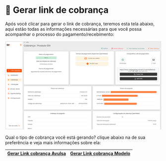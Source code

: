 # 🛒 Gerar link de cobrança


Após você clicar para gerar o link de cobrança, teremos esta tela abaixo, aqui estão todas as informações necessárias para que você possa acompanhar o processo do pagamento/recebimento:

![](/assets/prints/criar_cobranca_gerar_link.png)

Qual o tipo de cobrança você está gerando? clique abaixo na de sua preferência e veja mais informações sobre ela:

|[Gerar Link cobrança Avulsa](https://docs.gopag.com.br/criar_cobranca/link_cobranca/link_cobranca_modelo) | [Gerar Link cobrança Modelo](https://docs.gopag.com.br/criar_cobranca/link_cobranca/link_cobranca_avulsa) | 
|-                          |-                           |

<!--  USAR ESTA TABELA  QUANDO ESTIVER PRONTA A cOBRANÇA REcORRENTE

|[Gerar Link cobrança Avulsa](https://docs.gopag.com.br/criar_cobranca/link_cobranca/link_cobranca_modelo) | [Gerar Link cobrança Modelo](https://docs.gopag.com.br/criar_cobranca/link_cobranca/link_cobranca_avulsa) | [Gerar Link cobrança Recorrente](https://docs.gopag.com.br/criar_cobranca/link_cobranca/link_cobranca_recorrente) |
|-                          |-                           |-                               | -->